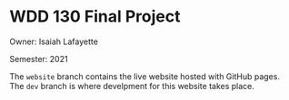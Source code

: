 # WDD 130 Final Project

Owner: Isaiah Lafayette


Semester: 2021

The `website` branch contains the live website hosted with GitHub pages. The `dev` branch is where develpment for this website takes place.

